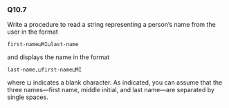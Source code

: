 
### Q10.7

Write a procedure to read a string representing a person’s name from the user in the format
```
first-name⊔MI⊔last-name
```
and displays the name in the format
```
last-name,⊔first-name⊔MI
```
where ⊔ indicates a blank character. As indicated, you can assume that the three names—first name, middle initial, and last name—are separated by single spaces.

